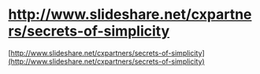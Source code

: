 <!--
id: 180450289
link: http://tumblr.atmos.org/post/180450289/http-www-slideshare-net-cxpartners-secrets-of-simplici
slug: http-www-slideshare-net-cxpartners-secrets-of-simplici
date: Sat Sep 05 2009 08:54:59 GMT-0700 (PDT)
publish: 2009-09-05
tags: 
title: http://www.slideshare.net/cxpartners/secrets-of-simplicity
-->


http://www.slideshare.net/cxpartners/secrets-of-simplicity
==========================================================

[http://www.slideshare.net/cxpartners/secrets-of-simplicity](http://www.slideshare.net/cxpartners/secrets-of-simplicity)

